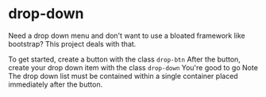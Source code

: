 # drop-down
Need a drop down menu and don't want to use a bloated framework like bootstrap? This project deals with that.

To get started, create a button with the class `drop-btn`
After the button, create your drop down item with the class `drop-down`
You're good to go
Note The drop down list must be contained within a single container placed immediately after the button.